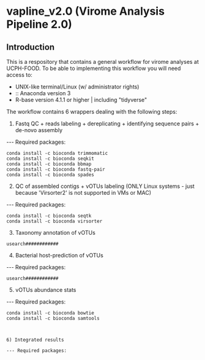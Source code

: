 # vapline_v2.0 (Virome Analysis Pipeline 2.0)

## Introduction

This is a respository that contains a general workflow for virome analyses at UCPH-FOOD.
To be able to implementing this workflow you will need access to:

- UNIX-like terminal/Linux (w/ administrator rights)
- :: Anaconda version 3
- R-base version 4.1.1 or higher | including "tidyverse"

The workflow contains 6 wrappers dealing with the following steps:

1) Fastq QC + reads labeling + dereplicating + identifying sequence pairs + de-novo assembly

--- Required packages:
```
conda install -c bioconda trimmomatic
conda install -c bioconda seqkit 
conda install -c bioconda bbmap 
conda install -c bioconda fastq-pair 
conda install -c bioconda spades  
```

2) QC of assembled contigs + vOTUs labeling (ONLY Linux systems - just because 'Virsorter2' is not supported in VMs or MAC)

--- Required packages:
```
conda install -c bioconda seqtk
conda install -c bioconda virsorter 
```

3) Taxonomy annotation of vOTUs

```
usearch############
```

4) Bacterial host-prediction of vOTUs

--- Required packages:
```
usearch############
```

5) vOTUs abundance stats

--- Required packages:
```
conda install -c bioconda bowtie 
conda install -c bioconda samtools



6) Integrated results

--- Required packages:
```

```






